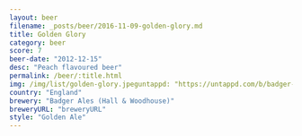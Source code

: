 ```yaml
---
layout: beer
filename: _posts/beer/2016-11-09-golden-glory.md
title: Golden Glory
category: beer
score: 7
beer-date: "2012-12-15"
desc: "Peach flavoured beer"
permalink: /beer/:title.html
img: /img/list/golden-glory.jpeguntappd: "https://untappd.com/b/badger-ales--hall---woodhouse--golden-glory/16978"
country: "England"
brewery: "Badger Ales (Hall & Woodhouse)"
breweryURL: "breweryURL"
style: "Golden Ale"
---
```

